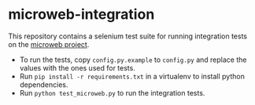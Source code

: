 # microweb-integration

This repository contains a selenium test suite for running integration tests on the [microweb project](https://github.com/microcosm-cc/microweb).

* To run the tests, copy `config.py.example` to `config.py` and replace the values with the ones used for tests.
* Run `pip install -r requirements.txt` in a virtualenv to install python dependencies.
* Run `python test_microweb.py` to run the integration tests.
